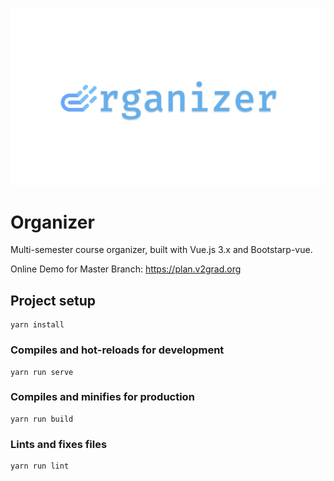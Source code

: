 ![](docs/Logo.png)

# Organizer

Multi-semester course organizer, built with Vue.js 3.x and Bootstarp-vue.

Online Demo for Master Branch: https://plan.v2grad.org

## Project setup
```
yarn install
```

### Compiles and hot-reloads for development
```
yarn run serve
```

### Compiles and minifies for production
```
yarn run build
```

### Lints and fixes files
```
yarn run lint
```

